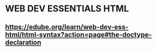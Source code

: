 # WEB DEV ESSENTIALS HTML

## https://edube.org/learn/web-dev-ess-html/html-syntax?action=page#the-doctype-declaration
